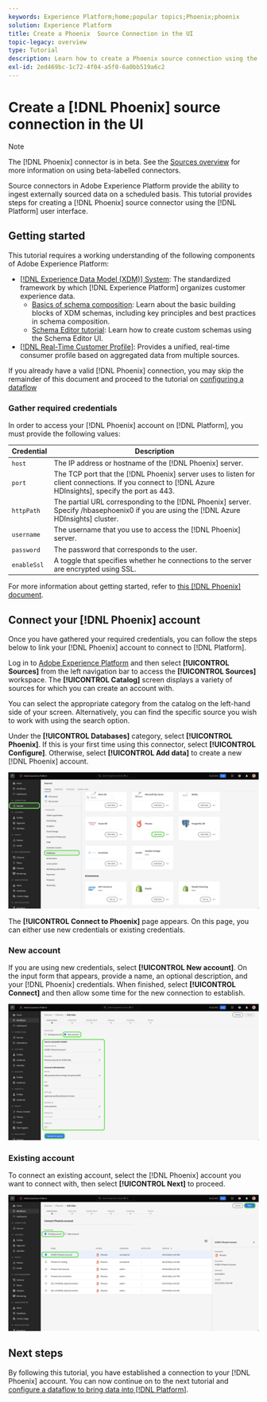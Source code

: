 ```yaml
---
keywords: Experience Platform;home;popular topics;Phoenix;phoenix
solution: Experience Platform
title: Create a Phoenix  Source Connection in the UI
topic-legacy: overview
type: Tutorial
description: Learn how to create a Phoenix source connection using the Adobe Experience Platform UI.
exl-id: 2ed469bc-1c72-4f04-a5f0-6a0bb519a6c2
---
```

# Create a [!DNL Phoenix] source connection in the UI

>[!NOTE]
>
> The [!DNL Phoenix] connector is in beta. See the [Sources overview](../../../../home.md#terms-and-conditions) for more information on using beta-labelled connectors.

Source connectors in Adobe Experience Platform provide the ability to ingest externally sourced data on a scheduled basis. This tutorial provides steps for creating a [!DNL Phoenix] source connector using the [!DNL Platform] user interface.

## Getting started

This tutorial requires a working understanding of the following components of Adobe Experience Platform:

*   [[!DNL Experience Data Model (XDM)] System](../../../../../xdm/home.md): The standardized framework by which [!DNL Experience Platform] organizes customer experience data.
    *   [Basics of schema composition](../../../../../xdm/schema/composition.md): Learn about the basic building blocks of XDM schemas, including key principles and best practices in schema composition.
    *   [Schema Editor tutorial](../../../../../xdm/tutorials/create-schema-ui.md): Learn how to create custom schemas using the Schema Editor UI.
*   [[!DNL Real-Time Customer Profile]](../../../../../profile/home.md): Provides a unified, real-time consumer profile based on aggregated data from multiple sources.

If you already have a valid [!DNL Phoenix] connection, you may skip the remainder of this document and proceed to the tutorial on [configuring a dataflow](../../dataflow/databases.md)

### Gather required credentials

In order to access your [!DNL Phoenix] account on [!DNL Platform], you must provide the following values:

| Credential | Description |
| ---------- | ----------- |
| `host` | The IP address or hostname of the [!DNL Phoenix] server. |
| `port` | The TCP port that the [!DNL Phoenix] server uses to listen for client connections. If you connect to [!DNL Azure HDInsights], specify the port as 443. |
| `httpPath` | The partial URL corresponding to the [!DNL Phoenix] server. Specify /hbasephoenix0 if you are using the [!DNL Azure HDInsights] cluster. |
| `username` | The username that you use to access the [!DNL Phoenix] server. |
| `password` | The password that corresponds to the user. |
| `enableSsl` | A toggle that specifies whether he connections to the server are encrypted using SSL. |

For more information about getting started, refer to [this [!DNL Phoenix] document](https://python-phoenixdb.readthedocs.io/en/latest/api.html).

## Connect your [!DNL Phoenix] account

Once you have gathered your required credentials, you can follow the steps below to link your [!DNL Phoenix] account to connect to [!DNL Platform].

Log in to [Adobe Experience Platform](https://platform.adobe.com) and then select **[!UICONTROL Sources]** from the left navigation bar to access the **[!UICONTROL Sources]** workspace. The **[!UICONTROL Catalog]** screen displays a variety of sources for which you can create an account with.

You can select the appropriate category from the catalog on the left-hand side of your screen. Alternatively, you can find the specific source you wish to work with using the search option.

Under the **[!UICONTROL Databases]** category, select **[!UICONTROL Phoenix]**. If this is your first time using this connector, select **[!UICONTROL Configure]**. Otherwise, select **[!UICONTROL Add data]** to create a new [!DNL Phoenix] account.

![catalog](../../../../images/tutorials/create/phoenix/catalog.png)

The **[!UICONTROL Connect to Phoenix]** page appears. On this page, you can either use new credentials or existing credentials.

### New account

If you are using new credentials, select **[!UICONTROL New account]**. On the input form that appears, provide a name, an optional description, and your [!DNL Phoenix] credentials. When finished, select **[!UICONTROL Connect]** and then allow some time for the new connection to establish.

![connect](../../../../images/tutorials/create/phoenix/new.png)

### Existing account

To connect an existing account, select the [!DNL Phoenix] account you want to connect with, then select **[!UICONTROL Next]** to proceed.

![existing](../../../../images/tutorials/create/phoenix/existing.png)

## Next steps

By following this tutorial, you have established a connection to your [!DNL Phoenix] account. You can now continue on to the next tutorial and [configure a dataflow to bring data into [!DNL Platform]](../../dataflow/databases.md).
